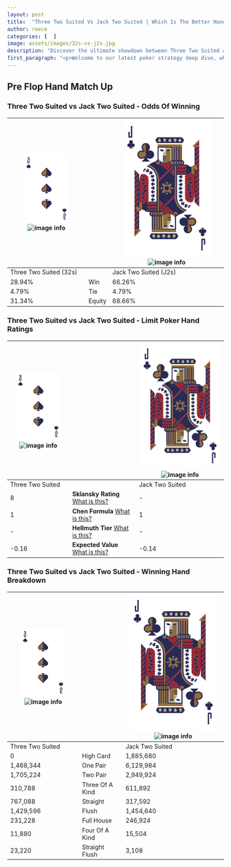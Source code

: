 ```yaml
---
layout: post
title:  "Three Two Suited Vs Jack Two Suited | Which Is The Better Hand In Poker? A Complete Guide"
author: reece
categories: [  ]
image: assets/images/32s-vs-j2s.jpg
description: "Discover the ultimate showdown between Three Two Suited and Jack Two Suited in poker! Uncover the odds, strategies, and scenarios where one hand triumphs over the other. Get ready to up your poker game with this thrilling analysis."
first_paragraph: "<p>Welcome to our latest poker strategy deep dive, where we're pitting two distinct hands against each other in a high-stakes showdown: Three Two Suited vs Jack Two Suited.</p><p>In the dynamic world of poker, every decision counts, and knowing which hand holds the upper hand is key to your success at the table.</p><p>In this article, we'll dissect these two hands, explore the scenarios where one dominates the other, and equip you with the knowledge to make strategic choices that can tip the odds in your favor.</p><p>Get ready to unravel the intriguing dynamics of these poker hands and elevate your game to new heights.</p>"
---
```




[comment]: # (sp0)

## Pre Flop Hand Match Up

<div class="table hand-ratings" markdown="1"> 



### Three Two Suited vs Jack Two Suited - Odds Of Winning


    
| ![image info](assets/images/hand1/3.png) ![image info](assets/images/hand1/2s.png) |  | ![image info](assets/images/hand2/J.png) ![image info](assets/images/hand2/2s.png) |
| -------- | -------- | -------- |
| Three Two Suited (32s) |  | Jack Two Suited (J2s) |
| 28.94% | Win | 66.26% |
| 4.79% | Tie | 4.79% |
| 31.34% | Equity | 68.66% |




[comment]: # (sp1)



### Three Two Suited vs Jack Two Suited - Limit Poker Hand Ratings


    
| ![image info](assets/images/hand1/3.png) ![image info](assets/images/hand1/2s.png) |  | ![image info](assets/images/hand2/J.png) ![image info](assets/images/hand2/2s.png) |
| -------- | -------- | -------- |
| Three Two Suited |  | Jack Two Suited |
| 8 | **Sklansky Rating** [What is this?](/sklansky-rating-explained) | - |
| 1 | **Chen Formula** [What is this?](/chen-formula-explained) | 1 |
| - | **Hellmuth Tier** [What is this?](/Hellmuth-tier-explained) | - |
| -0.16 | **Expected Value** [What is this?](/expected-value-explained) | -0.14 |




[comment]: # (sp2)



### Three Two Suited vs Jack Two Suited - Winning Hand Breakdown


    
| ![image info](assets/images/hand1/3.png) ![image info](assets/images/hand1/2s.png) |  | ![image info](assets/images/hand2/J.png) ![image info](assets/images/hand2/2s.png) |
| -------- | -------- | -------- |
| Three Two Suited |  | Jack Two Suited |
| 0 | High Card | 1,885,680 |
| 1,468,344 | One Pair | 6,129,984 |
| 1,705,224 | Two Pair | 2,949,924 |
| 310,788 | Three Of A Kind | 611,892 |
| 767,088 | Straight | 317,592 |
| 1,429,596 | Flush | 1,454,640 |
| 231,228 | Full House | 246,924 |
| 11,880 | Four Of A Kind | 15,504 |
| 23,220 | Straight Flush | 3,108 |




[comment]: # (sp3)



</div>

[comment]: # (sp4)



[comment]: # (sp5)

